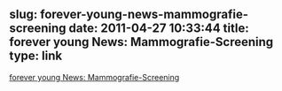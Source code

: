 slug: forever-young-news-mammografie-screening
date: 2011-04-27 10:33:44
title: forever young News: Mammografie-Screening
type: link
---

[forever young News: Mammografie-Screening](http://www.strunz.com/news.php?i=1452)
